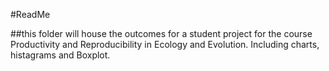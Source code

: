 #ReadMe

##this folder will house the outcomes for a student project for the course Productivity and Reproducibility in Ecology and Evolution. Including charts, histagrams and Boxplot.